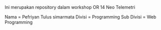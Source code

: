 Ini merupakan repository dalam workshop OR 14 Neo Telemetri

Nama = Pefriyan Tulus simarmata 
Divisi = Programming
Sub Divisi = Web Programming